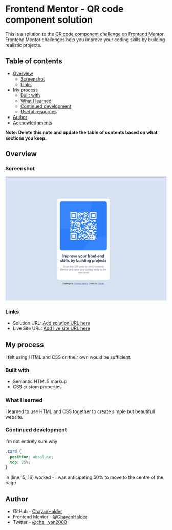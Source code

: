 # Frontend Mentor - QR code component solution

This is a solution to the [QR code component challenge on Frontend Mentor](https://www.frontendmentor.io/challenges/qr-code-component-iux_sIO_H). Frontend Mentor challenges help you improve your coding skills by building realistic projects. 

## Table of contents

- [Overview](#overview)
  - [Screenshot](#screenshot)
  - [Links](#links)
- [My process](#my-process)
  - [Built with](#built-with)
  - [What I learned](#what-i-learned)
  - [Continued development](#continued-development)
  - [Useful resources](#useful-resources)
- [Author](#author)
- [Acknowledgments](#acknowledgments)

**Note: Delete this note and update the table of contents based on what sections you keep.**

## Overview

### Screenshot

![](./Screenshot.png)

### Links

- Solution URL: [Add solution URL here](https://github.com/ChayanHalder/qr-code-component.git)
- Live Site URL: [Add live site URL here](https://chayanhalder.github.io/qr-code-component/)

## My process

I felt using HTML and CSS on their own would be sufficient.

### Built with

- Semantic HTML5 markup
- CSS custom properties

### What I learned

I learned to use HTML and CSS together to create simple but beautifull website.

### Continued development

I'm not entirely sure why

```css
.card {
  position: absolute;
  top: 25%;
}
```

in  (line 15, 16) worked - I was anticipating 50% to move to the centre of the page

## Author

- GitHub - [ChayanHalder](https://github.com/ChayanHalder)
- Frontend Mentor - [@ChayanHalder](https://www.frontendmentor.io/profile/ChayanHalder)
- Twitter - [@cha__yan2000](https://www.twitter.com/cha__yan2000)
